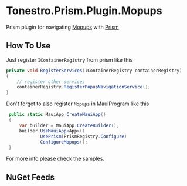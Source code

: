 # Tonestro.Prism.Plugin.Mopups

Prism plugin for navigating [Mopups](https://github.com/LuckyDucko/Mopups) with [Prism](https://github.com/PrismLibrary/Prism)

## How To Use

Just register `IContainerRegistry` from prism like this
```csharp
private void RegisterServices(IContainerRegistry containerRegistry)
{
    // register other services
    containerRegistry.RegisterPopupNavigationService();
}
```

Don't forget to also register `Mopups` in MauiProgram like this
```csharp
 public static MauiApp CreateMauiApp()
 {
     var builder = MauiApp.CreateBuilder();
     builder.UseMauiApp<App>()
            .UsePrism(PrismRegistry.Configure)
            .ConfigureMopups();
 }
```

For more info please check the samples.

## NuGet Feeds

